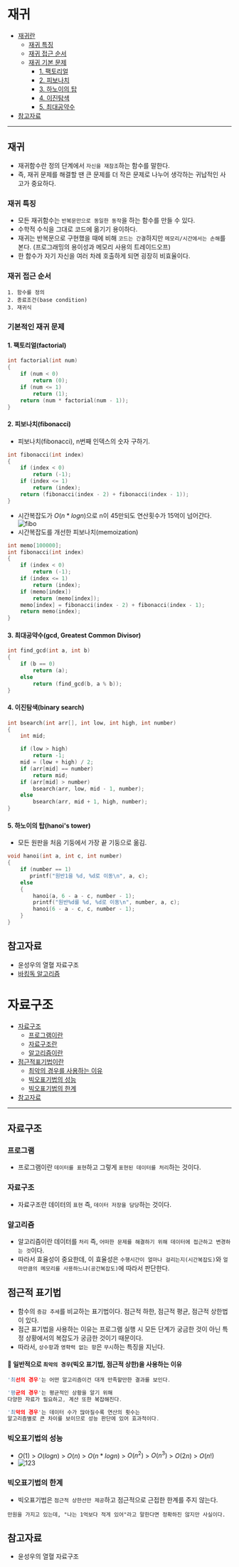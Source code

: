 # 재귀
- [재귀란](#재귀)
	- [재귀 특징](#재귀-특징)
	- [재귀 접근 순서](#재귀-접근-순서)
	- [재귀 기본 문제](#기본적인-재귀-문제)
		- [1. 팩토리얼](#1-팩토리얼factorial)
		- [2. 피보나치](#2-피보나치fibonacci)
		- [3. 하노이의 탑](#3-하노이의-탑hanois-tower)
		- [4. 이진탐색](#4-이진탐색binary-search)
		- [5. 최대공약수](#5-최대공약수gcd,-Greatest-Common-Divisor)
- [참고자료](#참고자료)
------

## 재귀
- 재귀함수란 정의 단계에서 `자신을 재참조`하는 함수를 말한다.
- 즉, 재귀 문제를 해결할 땐 큰 문제를 더 작은 문제로 나누어 생각하는 귀납적인 사고가 중요하다.

### 재귀 특징
- 모든 재귀함수는 `반복문만으로 동일한 동작`을 하는 함수를 만들 수 있다.
- 수학적 수식을 그대로 코드에 옮기기 용이하다.
- 재귀는 반복문으로 구현했을 때에 비해 `코드는 간결`하지만 `메모리/시간에서는 손해`를 본다. (프로그래밍의 용이성과 메모리 사용의 트레이드오프)
- 한 함수가 자기 자신을 여러 차례 호출하게 되면 굉장히 비효율이다.

### 재귀 접근 순서
	1. 함수를 정의
	2. 종료조건(base condition)
	3. 재귀식

### 기본적인 재귀 문제
#### 1. 팩토리얼(factorial)
```c
int	factorial(int num)
{
	if (num < 0)
		return (0);
	if (num <= 1)
		return (1);
	return (num * factorial(num - 1));
}
```
#### 2. 피보나치(fibonacci)
- 피보나치(fibonacci), n번째 인덱스의 숫자 구하기.
```c
int fibonacci(int index)
{
	if (index < 0)
		return (-1);
	if (index <= 1)
		return (index);
	return (fibonacci(index - 2) + fibonacci(index - 1));
}
```
- 시간복잡도가 $O(n*logn)$으로 n이 45만되도 연산횟수가 15억이 넘어간다.
![fibo](https://user-images.githubusercontent.com/67992469/170817031-cca7c0d6-13ec-4d13-bc61-7a2655329b43.png)
- 시간복잡도를 개선한 피보나치(memoization)
```c
int	memo[100000];
int fibonacci(int index)
{
	if (index < 0)
		return (-1);
	if (index <= 1)
		return (index);
	if (memo[index])
		return (memo[index]);
	memo[index] = fibonacci(index - 2) + fibonacci(index - 1);
	return memo(index);
}
```
#### 3. 최대공약수(gcd, Greatest Common Divisor)
```c
int find_gcd(int a, int b)
{
	if (b == 0)
		return (a);
	else
		return (find_gcd(b, a % b));
}
```
#### 4. 이진탐색(binary search)
```c
int bsearch(int arr[], int low, int high, int number)
{
    int mid;

    if (low > high)
        return -1;
    mid = (low + high) / 2;
    if (arr[mid] == number)
        return mid;
    if (arr[mid] > number)
        bsearch(arr, low, mid - 1, number);
    else
        bsearch(arr, mid + 1, high, number);
}
```
#### 5. 하노이의 탑(hanoi's tower)
- 모든 원판을 처음 기둥에서 가장 끝 기둥으로 옮김.
```c
void hanoi(int a, int c, int number)
{
    if (number == 1)
       printf("원반1을 %d, %d로 이동\n", a, c);
    else
    {
        hanoi(a, 6 - a - c, number - 1);
        printf("원반%d를 %d, %d로 이동\n", number, a, c);
        hanoi(6 - a - c, c, number - 1);
    }
}
```
## 참고자료
- 윤성우의 열혈 자료구조
- [바킹독 알고리즘](https://blog.encrypted.gg/943)

# 자료구조
* [자료구조](#자료구조)
	* [프로그램이란](#프로그램)
	* [자료구조란](#자료구조)
	* [알고리즘이란](#알고리즘)
* [점근적표기법이란](#점근적-표기법)
	* [최악의 경우를 사용하는 이유](#balloon-일반적으로-최악의-경우빅오-표기법-점근적-상한을-사용하는-이유)
	* [빅오표기법의 성능](#빅오표기법의-성능)
	* [빅오표기법의 한계](#빅오표기법의-한계)
* [참고자료](#참고자료) 
------

## 자료구조
### 프로그램
* 프로그램이란 `데이터를 표현`하고 그렇게 `표현된 데이터를 처리`하는 것이다.

### 자료구조
* 자료구조란 데이터의 `표현` 즉, `데이터 저장을 담당`하는 것이다.

### 알고리즘
* 알고리즘이란 데이터를 `처리` 즉, `어떠한 문제를 해결하기 위해 데이터에 접근하고 변경하는 것`이다.
* 따라서 효율성이 중요한데, 이 효율성은 `수행시간이 얼마나 걸리는지(시간복잡도)`와 `얼마만큼의 메모리를 사용하느냐(공간복잡도)`에 따라서 판단한다.

## 점근적 표기법
* 함수의 `증감 추세`를 비교하는 표기법이다. 점근적 하한, 점근적 평균, 점근적 상한법이 있다.
* 점근 표기법을 사용하는 이유는 프로그램 실행 시 모든 단계가 궁금한 것이 아닌 특정 상황에서의 복잡도가 궁금한 것이기 때문이다.
* 따라서, `상수항`과 `영햑력 없는 항`은 `무시`하는 특징을 지닌다.
#### :balloon: 일반적으로 `최악의 경우`(빅오 표기법, 점근적 상한)을 사용하는 이유
```c
'최선의 경우'는 어떤 알고리즘이건 대개 만족할만한 결과를 보인다.

'평균의 경우'는 평균적인 상황을 알기 위해
다양한 자료가 필요하고, 계산 또한 복잡해진다.

'최악의 경우'는 데이터 수가 많아질수록 연산의 횟수는
알고리즘별로 큰 차이를 보이므로 성능 판단에 있어 효과적이다.
```

### 빅오표기법의 성능
* $O(1)$ > $O(log n)$ > $O(n)$ > $O(n * logn)$ > $O(n^2)$ > $O(n^3)$ > $O(2n)$ > $O(n!)$
* ![123](https://user-images.githubusercontent.com/67992469/142136148-ca1c7b26-6d6c-4919-aeec-aa0afc900024.png)

### 빅오표기법의 한계
* 빅오표기법은 `점근적 상한선만 제공`하고 점근적으로 근접한 한계를 주지 않는다.
```
만원을 가지고 있는데, "나는 1억보다 적게 있어"라고 말한다면 정확하진 않지만 사실이다.
```

## 참고자료
- 윤성우의 열혈 자료구조
